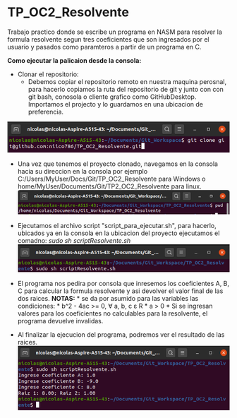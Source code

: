 # TP_OC2_Resolvente

Trabajo practico donde se escribe un programa en NASM para resolver la formula
resolvente segun tres coeficientes que son ingresados por el usuario y pasados
como paramteros a partir de un programa en C.

**Como ejecutar la palicaion desde la consola:**

* Clonar el repositorio:
    * Debemos copiar el repositorio remoto en nuestra maquina perosnal,
        para hacerlo copiamos la ruta del repositorio de git y junto con con git 
        bash, conosola o cliente grafico como GitHubDesktop. Importamos el projecto 
        y lo guardamos en una ubicacion de preferencia.

![Clonando el proyecto](Imagenes/clonar_proyecto.png)
    
* Una vez que tenemos el proyecto clonado, navegamos en la consola hacia su 
    direccion en la consola por ejemplo C:/Users/MyUser/Docs/Git/TP_OC2_Resolvente
    para Windows o home/MyUser/Documents/Git/TP2_OC2_Resolvente para linux.
![Navegamos hacia el proyecto](Imagenes/ubicacion_proyecto_linux.png)

* Ejecutamos el archivo script "script_para_ejecutar.sh", para hacerlo, ubicados ya
    en la consola en la ubicacion del proyecto ejecutamos el comadno:
        *sudo sh scriptResolvente.sh*
![Comando del script](Imagenes/comandoScript.png)

* El programa nos pedira por consola que inresemos los coeficientes A, B, C para
    calcular la formula resolvente y asi devolver el valor final de las dos raices.
    **NOTAS:** 
        * se da por asumido para las variables las condiciones: 
            * b^2 - 4ac >= 0, ∀ a, b, c ε R
            * a > 0
        * Si se ingresan valores para los coeficientes no calculables para
             la resolvente, el programa devuelve invalidas.  

* Al finalizar la ejecucion del programa, podremos ver el resultado de las raices.
![Ejemplo del programa](Imagenes/ejemploPrograma.png)